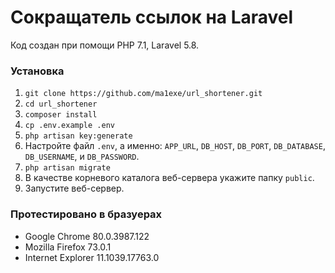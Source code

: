 # Сокращатель ссылок на Laravel
Код создан при помощи PHP 7.1, Laravel 5.8.

### Установка
1. `git clone https://github.com/ma1exe/url_shortener.git`
2. `cd url_shortener`
3. `composer install`
4. `cp .env.example .env`
5. `php artisan key:generate`
6. Настройте файл `.env`, а именно: `APP_URL`, `DB_HOST`, `DB_PORT`, `DB_DATABASE`, `DB_USERNAME`, и `DB_PASSWORD`.
7. `php artisan migrate`
8. В качестве корневого каталога веб-сервера укажите папку `public`.
9. Запустите веб-сервер.

### Протестировано в бразуерах
* Google Chrome 80.0.3987.122
* Mozilla Firefox 73.0.1 
* Internet Explorer 11.1039.17763.0